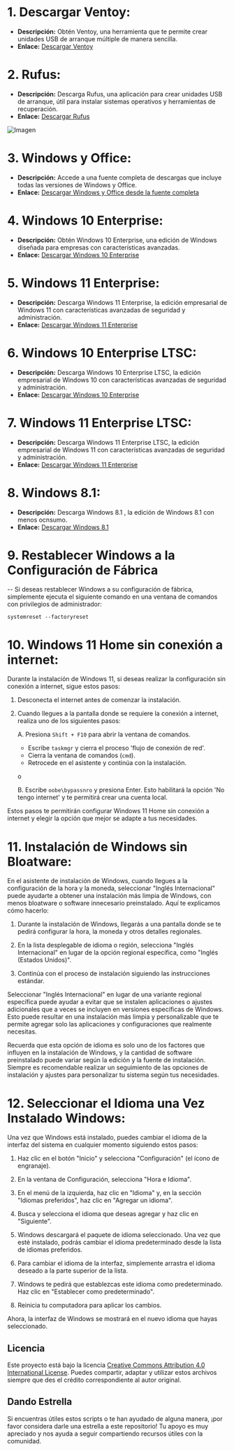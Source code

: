 # 1. **Descargar Ventoy:**
   - **Descripción:** Obtén Ventoy, una herramienta que te permite crear unidades USB de arranque múltiple de manera sencilla.
   - **Enlace:** [Descargar Ventoy](https://www.ventoy.net/en/download.html)

# 2. **Rufus:**
   - **Descripción:** Descarga Rufus, una aplicación para crear unidades USB de arranque, útil para instalar sistemas operativos y herramientas de recuperación.
   - **Enlace:** [Descargar Rufus](https://rufus.ie/)

   ![Imagen](rufus.gif)

# 3. **Windows y Office:**
   - **Descripción:** Accede a una fuente completa de descargas que incluye todas las versiones de Windows y Office.
   - **Enlace:** [Descargar Windows y Office desde la fuente completa](https://tb.rg-adguard.net/public.php)

# 4.  **Windows 10 Enterprise:**
   - **Descripción:** Obtén Windows 10 Enterprise, una edición de Windows diseñada para empresas con características avanzadas.
   - **Enlace:** [Descargar Windows 10 Enterprise](https://www.microsoft.com/en-us/evalcenter/evaluate-windows-10-enterprise)

# 5.  **Windows 11 Enterprise:**
   - **Descripción:** Descarga Windows 11 Enterprise, la edición empresarial de Windows 11 con características avanzadas de seguridad y administración.
   - **Enlace:** [Descargar Windows 11 Enterprise](https://www.microsoft.com/en-us/evalcenter/evaluate-windows-11-enterprise)

# 6.  **Windows 10 Enterprise LTSC:**
   - **Descripción:** Descarga Windows 10 Enterprise LTSC, la edición empresarial de Windows 10 con características avanzadas de seguridad y administración.
   - **Enlace:** [Descargar Windows 10 Enterprise](https://www.microsoft.com/es-es/evalcenter/download-windows-10-enterprise)

# 7.  **Windows 11 Enterprise LTSC:**
   - **Descripción:** Descarga Windows 11 Enterprise LTSC, la edición empresarial de Windows 11 con características avanzadas de seguridad y administración.
   - **Enlace:** [Descargar Windows 11 Enterprise](https://www.microsoft.com/es-es/evalcenter/download-windows-11-enterprise)

# 8.  **Windows 8.1:**
   - **Descripción:** Descarga Windows 8.1 , la edición de Windows 8.1 con menos ocnsumo.
   - **Enlace:** [Descargar Windows 8.1](https://www.microsoft.com/es-es/software-download/windows8ISO)

# 9. **Restablecer Windows a la Configuración de Fábrica**

   -- Si deseas restablecer Windows a su configuración de fábrica, simplemente ejecuta el siguiente comando en una ventana de comandos con privilegios de administrador:

````systemreset --factoryreset````

# 10. **Windows 11 Home sin conexión a internet:**

Durante la instalación de Windows 11, si deseas realizar la configuración sin conexión a internet, sigue estos pasos:

1. Desconecta el internet antes de comenzar la instalación.
2. Cuando llegues a la pantalla donde se requiere la conexión a internet, realiza uno de los siguientes pasos:

   A. Presiona `Shift + F10` para abrir la ventana de comandos.
      - Escribe `taskmgr` y cierra el proceso 'flujo de conexión de red'.
      - Cierra la ventana de comandos (`cmd`).
      - Retrocede en el asistente y continúa con la instalación.

   o

   B. Escribe `oobe\bypassnro` y presiona Enter. Esto habilitará la opción 'No tengo internet' y te permitirá crear una cuenta local.
   
Estos pasos te permitirán configurar Windows 11 Home sin conexión a internet y elegir la opción que mejor se adapte a tus necesidades.

# 11. **Instalación de Windows sin Bloatware:**

En el asistente de instalación de Windows, cuando llegues a la configuración de la hora y la moneda, seleccionar "Inglés Internacional" puede ayudarte a obtener una instalación más limpia de Windows, con menos bloatware o software innecesario preinstalado. Aquí te explicamos cómo hacerlo:

1. Durante la instalación de Windows, llegarás a una pantalla donde se te pedirá configurar la hora, la moneda y otros detalles regionales.

2. En la lista desplegable de idioma o región, selecciona "Inglés Internacional" en lugar de la opción regional específica, como "Inglés (Estados Unidos)".

3. Continúa con el proceso de instalación siguiendo las instrucciones estándar.

Seleccionar "Inglés Internacional" en lugar de una variante regional específica puede ayudar a evitar que se instalen aplicaciones o ajustes adicionales que a veces se incluyen en versiones específicas de Windows. Esto puede resultar en una instalación más limpia y personalizable que te permite agregar solo las aplicaciones y configuraciones que realmente necesitas.

Recuerda que esta opción de idioma es solo uno de los factores que influyen en la instalación de Windows, y la cantidad de software preinstalado puede variar según la edición y la fuente de instalación. Siempre es recomendable realizar un seguimiento de las opciones de instalación y ajustes para personalizar tu sistema según tus necesidades.


# 12. **Seleccionar el Idioma una Vez Instalado Windows:**

Una vez que Windows está instalado, puedes cambiar el idioma de la interfaz del sistema en cualquier momento siguiendo estos pasos:

1. Haz clic en el botón "Inicio" y selecciona "Configuración" (el ícono de engranaje).

2. En la ventana de Configuración, selecciona "Hora e Idioma".

3. En el menú de la izquierda, haz clic en "Idioma" y, en la sección "Idiomas preferidos", haz clic en "Agregar un idioma".

4. Busca y selecciona el idioma que deseas agregar y haz clic en "Siguiente".

5. Windows descargará el paquete de idioma seleccionado. Una vez que esté instalado, podrás cambiar el idioma predeterminado desde la lista de idiomas preferidos.

6. Para cambiar el idioma de la interfaz, simplemente arrastra el idioma deseado a la parte superior de la lista.

7. Windows te pedirá que establezcas este idioma como predeterminado. Haz clic en "Establecer como predeterminado".

8. Reinicia tu computadora para aplicar los cambios.

Ahora, la interfaz de Windows se mostrará en el nuevo idioma que hayas seleccionado.

## Licencia
Este proyecto está bajo la licencia [Creative Commons Attribution 4.0 International License](https://creativecommons.org/licenses/by/4.0/). Puedes compartir, adaptar y utilizar estos archivos siempre que des el crédito correspondiente al autor original.

## Dando Estrella
Si encuentras útiles estos scripts o te han ayudado de alguna manera, ¡por favor considera darle una estrella a este repositorio! Tu apoyo es muy apreciado y nos ayuda a seguir compartiendo recursos útiles con la comunidad.
